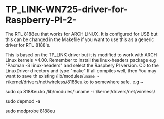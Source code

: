# TP_LINK-WN725-driver-for-Raspberry-PI-2-
The RTL 8188eu that works for ARCH LINUX. 
It is configured for USB but this can be changed in the Makefile if you want to use this as a generic driver for RTL 8188's.

This is based on the TP_LINK driver but it is modified to work with ARCH Linux kernels >4.00. 
Remember to install the linux-headers package e.g "Pacman -S linux-headers" and select the Raspbery PI version.
CD to the LinuxDriver directory and type "make"
If all compiles well, then
You may want to save th existing /lib/modules/`uname -r`/kernel/drivers/net/wireless/8188eu.ko to somewhere safe. e.g ~

sudo cp 8188eu.ko /lib/modules/\`uname -r\`/kernel/drivers/net/wireless/

sudo depmod -a

sudo modprobe 8188eu

